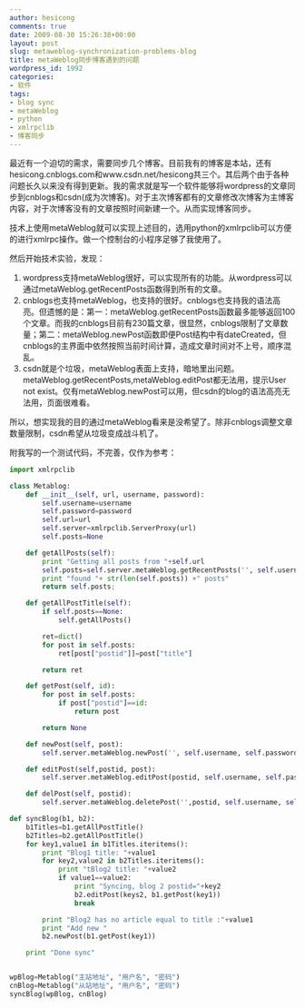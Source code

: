```yaml
---
author: hesicong
comments: true
date: 2009-08-30 15:26:38+00:00
layout: post
slug: metaweblog-synchronization-problems-blog
title: metaWeblog同步博客遇到的问题
wordpress_id: 1992
categories:
- 软件
tags:
- blog sync
- metaWeblog
- python
- xmlrpclib
- 博客同步
---
```


最近有一个迫切的需求，需要同步几个博客。目前我有的博客是本站，还有hesicong.cnblogs.com和www.csdn.net/hesicong共三个。其后两个由于各种问题长久以来没有得到更新。我的需求就是写一个软件能够将wordpress的文章同步到cnblogs和csdn(成为次博客)。对于主次博客都有的文章修改次博客为主博客内容，对于次博客没有的文章按照时间新建一个。从而实现博客同步。

技术上使用metaWeblog就可以实现上述目的，选用python的xmlrpclib可以方便的进行xmlrpc操作。做一个控制台的小程序足够了我使用了。

然后开始技术实验，发现：

1. wordpress支持metaWeblog很好，可以实现所有的功能。从wordpress可以通过metaWeblog.getRecentPosts函数得到所有的文章。
2. cnblogs也支持metaWeblog，也支持的很好。cnblogs也支持我的语法高亮。但遗憾的是：第一：metaWeblog.getRecentPosts函数最多能够返回100个文章。而我的cnblogs目前有230篇文章，很显然，cnblogs限制了文章数量；第二：metaWeblog.newPost函数即便Post结构中有dateCreated，但cnblogs的主界面中依然按照当前时间计算，造成文章时间对不上号，顺序混乱。
3. csdn就是个垃圾，metaWeblog表面上支持，暗地里出问题。metaWeblog.getRecentPosts,metaWeblog.editPost都无法用，提示User not exist。仅有metaWeblog.newPost可以用，但csdn的blog的语法高亮无法用，页面很难看。

所以，想实现我的目的通过metaWeblog看来是没希望了。除非cnblogs调整文章数量限制，csdn希望从垃圾变成战斗机了。

附我写的一个测试代码，不完善，仅作为参考：

``` python
import xmlrpclib

class Metablog:
    def __init__(self, url, username, password):
        self.username=username
        self.password=password
        self.url=url
        self.server=xmlrpclib.ServerProxy(url)
        self.posts=None

    def getAllPosts(self):
        print "Getting all posts from "+self.url
        self.posts=self.server.metaWeblog.getRecentPosts('', self.username, self.password, 9999999)
        print "found "+ str(len(self.posts)) +" posts"
        return self.posts;

    def getAllPostTitle(self):
        if self.posts==None:
            self.getAllPosts()

        ret=dict()
        for post in self.posts:
            ret[post["postid"]]=post["title"]

        return ret

    def getPost(self, id):
        for post in self.posts:
            if post["postid"]==id:
                return post

        return None

    def newPost(self, post):
        self.server.metaWeblog.newPost('', self.username, self.password, post, True)

    def editPost(self,postid, post):
        self.server.metaWeblog.editPost(postid, self.username, self.password, post, True)

    def delPost(self, postid):
        self.server.metaWeblog.deletePost('',postid, self.username, self.password, True)

def syncBlog(b1, b2):
    b1Titles=b1.getAllPostTitle()
    b2Titles=b2.getAllPostTitle()
    for key1,value1 in b1Titles.iteritems():
        print "Blog1 title: "+value1
        for key2,value2 in b2Titles.iteritems():
            print "tBlog2 title: "+value2
            if value1==value2:
                print "Syncing, blog 2 postid="+key2
                b2.editPost(keys2, b1.getPost(key1))
                break

        print "Blog2 has no article equal to title :"+value1
        print "Add new "
        b2.newPost(b1.getPost(key1))

    print "Done sync"


wpBlog=Metablog("主站地址", "用户名", "密码")
cnBlog=Metablog("从站地址", "用户名", "密码")
syncBlog(wpBlog, cnBlog)
```